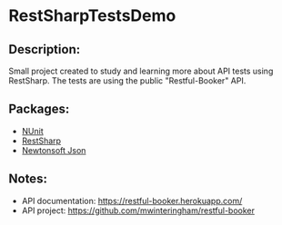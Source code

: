 # RestSharpTestsDemo

## Description:
Small project created to study and learning more about API tests using RestSharp. The tests are using the public "Restful-Booker" API.

## Packages:
- [NUnit](https://nunit.org/)
- [RestSharp](http://restsharp.org/)
- [Newtonsoft Json](https://www.newtonsoft.com/json)

## Notes:
- API documentation: https://restful-booker.herokuapp.com/
- API project: https://github.com/mwinteringham/restful-booker

